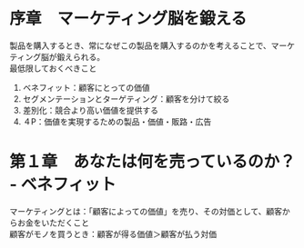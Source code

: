# 序章　マーケティング脳を鍛える  
製品を購入するとき、常になぜこの製品を購入するのかを考えることで、マーケティング脳が鍛えられる。  
最低限しておくべきこと
1. ベネフィット：顧客にとっての価値
2. セグメンテーションとターゲティング：顧客を分けて絞る
3. 差別化：競合より高い価値を提供する
4. ４P：価値を実現するための製品・価値・販路・広告

# 第１章　あなたは何を売っているのか？ - ベネフィット
マーケティングとは：「顧客によっての価値」を売り、その対価として、顧客からお金をいただくこと  
顧客がモノを買うとき：顧客が得る価値＞顧客が払う対価  
